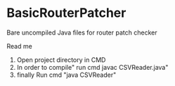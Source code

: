 # BasicRouterPatcher
Bare uncompiled Java files for router patch checker

Read me
1)	Open project directory in CMD
2)	In order to compile" run cmd javac CSVReader.java"
3)  finally Run cmd "java CSVReader"
